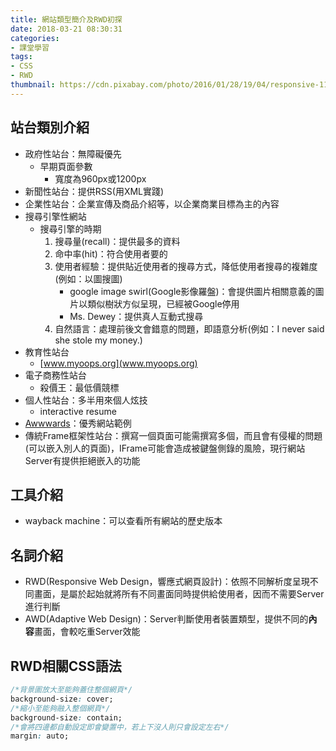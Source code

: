 ```yaml
---
title: 網站類型簡介及RWD初探
date: 2018-03-21 08:30:31
categories:
- 課堂學習
tags:
- CSS
- RWD
thumbnail: https://cdn.pixabay.com/photo/2016/01/28/19/04/responsive-1166833_960_720.png
---
```


## 站台類別介紹

* 政府性站台：無障礙優先
    * 早期頁面參數
        * 寬度為960px或1200px
* 新聞性站台：提供RSS(用XML實踐)
* 企業性站台：企業宣傳及商品介紹等，以企業商業目標為主的內容
* 搜尋引擎性網站
    * 搜尋引擎的時期
        1. 搜尋量(recall)：提供最多的資料
        2. 命中率(hit)：符合使用者要的
        3. 使用者經驗：提供貼近使用者的搜尋方式，降低使用者搜尋的複雜度(例如：以圖搜圖)
            * google image swirl(Google影像羅盤)：會提供圖片相關意義的圖片以類似樹狀方似呈現，已經被Google停用
            * Ms. Dewey：提供真人互動式搜尋
        4. 自然語言：處理前後文會錯意的問題，即語意分析(例如：I never said she stole my money.)
* 教育性站台
    * [www.myoops.org](www.myoops.org)
* 電子商務性站台
    * 殺價王：最低價競標
* 個人性站台：多半用來個人炫技
    * interactive resume
* [Awwwards](https://www.awwwards.com/)：優秀網站範例
* 傳統Frame框架性站台：撰寫一個頁面可能需撰寫多個，而且會有侵權的問題(可以嵌入別人的頁面)，IFrame可能會造成被鍵盤側錄的風險，現行網站Server有提供拒絕嵌入的功能

## 工具介紹

* wayback machine：可以查看所有網站的歷史版本

## 名詞介紹

* RWD(Responsive Web Design，響應式網頁設計)：依照不同解析度呈現不同畫面，是屬於起始就將所有不同畫面同時提供給使用者，因而不需要Server進行判斷
* AWD(Adaptive Web Design)：Server判斷使用者裝置類型，提供不同的**內容**畫面，會較吃重Server效能

## RWD相關CSS語法

```css
/*背景圖放大至能夠蓋住整個網頁*/
background-size: cover;
/*縮小至能夠融入整個網頁*/
background-size: contain;
/*會將四邊都自動設定即會變置中，若上下沒人則只會設定左右*/
margin: auto;
```